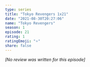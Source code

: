 ```yaml
---
type: series
title: "Tokyo Revengers 1x21"
date: "2021-08-30T20:27:06"
name: "Tokyo Revengers"
season: 1
episode: 21
rating: 1
ratingEmoji: "⭐️"
share: false
---
```


*[No review was written for this episode]*
